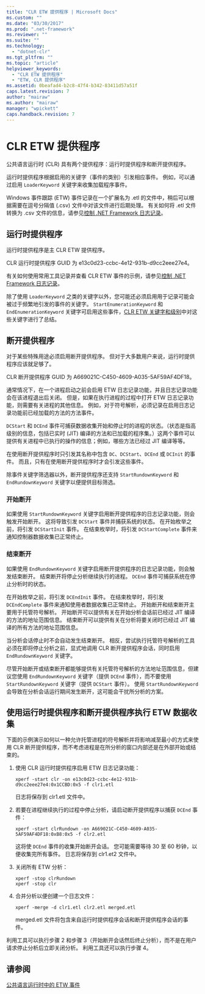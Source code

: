 ```yaml
---
title: "CLR ETW 提供程序 | Microsoft Docs"
ms.custom: ""
ms.date: "03/30/2017"
ms.prod: ".net-framework"
ms.reviewer: ""
ms.suite: ""
ms.technology: 
  - "dotnet-clr"
ms.tgt_pltfrm: ""
ms.topic: "article"
helpviewer_keywords: 
  - "CLR ETW 提供程序"
  - "ETW, CLR 提供程序"
ms.assetid: 0beafad4-b2c8-47f4-b342-83411d57a51f
caps.latest.revision: 7
author: "mairaw"
ms.author: "mairaw"
manager: "wpickett"
caps.handback.revision: 7
---
```

# CLR ETW 提供程序
公共语言运行时 \(CLR\) 具有两个提供程序：运行时提供程序和断开提供程序。  
  
 运行时提供程序根据启用的关键字（事件的类别）引发相应事件。  例如，可以通过启用 `LoaderKeyword` 关键字来收集加载程序事件。  
  
 Windows 事件跟踪 \(ETW\) 事件记录在一个扩展名为 .etl 的文件中，稍后可以根据需要在逗号分隔值 \(.csv\) 文件中对该文件进行后期处理。  有关如何将 .etl 文件转换为 .csv 文件的信息，请参见[控制 .NET Framework 日志记录](../../../docs/framework/performance/controlling-logging.md)。  
  
## 运行时提供程序  
 运行时提供程序是主 CLR ETW 提供程序。  
  
 CLR 运行时提供程序 GUID 为 e13c0d23\-ccbc\-4e12\-931b\-d9cc2eee27e4。  
  
 有关如何使用常用工具记录并查看 CLR ETW 事件的示例，请参见[控制 .NET Framework 日志记录](../../../docs/framework/performance/controlling-logging.md)。  
  
 除了使用 `LoaderKeyword` 之类的关键字以外，您可能还必须启用用于记录可能会被过于频繁地引发的事件的关键字。  `StartEnumerationKeyword` 和 `EndEnumerationKeyword` 关键字可启用这些事件，[CLR ETW 关键字和级别](../../../docs/framework/performance/clr-etw-keywords-and-levels.md)中对这些关键字进行了总结。  
  
## 断开提供程序  
 对于某些特殊用途必须启用断开提供程序。  但对于大多数用户来说，运行时提供程序应该就足够了。  
  
 CLR 断开提供程序 GUID 为 A669021C\-C450\-4609\-A035\-5AF59AF4DF18。  
  
 通常情况下，在一个进程启动之前会启用 ETW 日志记录功能，并且日志记录功能会在该进程退出后关闭。  但是，如果在执行进程的过程中打开 ETW 日志记录功能，则需要有关进程的其他信息。  例如，对于符号解析，必须记录在启用日志记录功能前已经加载的方法的方法事件。  
  
 `DCStart` 和 `DCEnd` 事件可捕获数据收集开始和停止时的进程的状态。（状态是指高级别的信息，包括已实时 \(JIT\) 编译的方法和已加载的程序集。）这两个事件可以提供有关进程中已执行的操作的信息；例如，哪些方法已经过 JIT 编译等等。  
  
 在使用断开提供程序时只引发其名称中包含 `DC`、`DCStart`、`DCEnd` 或 `DCInit` 的事件。  而且，只有在使用断开提供程序时才会引发这些事件。  
  
 除事件关键字筛选器以外，断开提供程序还支持 `StartRundownKeyword` 和 `EndRundownKeyword` 关键字以便提供目标筛选。  
  
### 开始断开  
 如果使用 `StartRundownKeyword` 关键字启用断开提供程序的日志记录功能，则会触发开始断开。  这将导致引发 `DCStart` 事件并捕获系统的状态。  在开始枚举之前，将引发 `DCStartInit` 事件。  在结束枚举时，将引发 `DCStartComplete` 事件来通知控制器数据收集已正常终止。  
  
### 结束断开  
 如果使用 `EndRundownKeyword` 关键字启用断开提供程序的日志记录功能，则会触发结束断开。  结束断开将停止分析继续执行的进程。  `DCEnd` 事件可捕获系统在停止分析时的状态。  
  
 在开始枚举之前，将引发 `DCEndInit` 事件。  在结束枚举时，将引发 `DCEndComplete` 事件来通知使用者数据收集已正常终止。  开始断开和结束断开主要用于托管符号解析。  开始断开可以提供有关在开始分析会话前已经过 JIT 编译的方法的地址范围信息。  结束断开可以提供有关在分析将要关闭时已经过 JIT 编译的所有方法的地址范围信息。  
  
 当分析会话停止时不会自动发生结束断开。  相反，尝试执行托管符号解析的工具必须在即将停止分析之前，显式地调用 CLR 断开提供程序会话，同时启用 `EndRundownKeyword` 关键字。  
  
 尽管开始断开或结束断开都能够提供有关托管符号解析的方法地址范围信息，但建议您使用 `EndRundownKeyword` 关键字（提供 `DCEnd` 事件），而不要使用 `StartRundownKeyword` 关键字（提供 `DCStart` 事件）。  使用 `StartRundownKeyword` 会导致在分析会话运行期间发生断开，这可能会干扰所分析的方案。  
  
## 使用运行时提供程序和断开提供程序执行 ETW 数据收集  
 下面的示例演示如何以一种允许托管进程的符号解析并将影响减至最小的方式来使用 CLR 断开提供程序，而不考虑进程是在所分析的窗口内部还是在外部开始或结束的。  
  
1.  使用 CLR 运行时提供程序启用 ETW 日志记录功能：  
  
    ```  
    xperf -start clr -on e13c0d23-ccbc-4e12-931b-d9cc2eee27e4:0x1CCBD:0x5 -f clr1.etl      
    ```  
  
     日志将保存到 clr1.etl 文件中。  
  
2.  若要在进程继续执行的过程中停止分析，请启动断开提供程序以捕获 `DCEnd` 事件：  
  
    ```  
    xperf -start clrRundown -on A669021C-C450-4609-A035-5AF59AF4DF18:0xB8:0x5 -f clr2.etl      
    ```  
  
     这将使 `DCEnd` 事件的收集开始断开会话。  您可能需要等待 30 至 60 秒钟，以便收集完所有事件。  日志将保存到 clr1.et2 文件中。  
  
3.  关闭所有 ETW 分析：  
  
    ```  
    xperf -stop clrRundown   
    xperf -stop clr  
    ```  
  
4.  合并分析以便创建一个日志文件：  
  
    ```  
    xperf -merge -d clr1.etl clr2.etl merged.etl  
    ```  
  
     merged.etl 文件将包含来自运行时提供程序会话和断开提供程序会话的事件。  
  
 利用工具可以执行步骤 2 和步骤 3（开始断开会话然后终止分析），而不是在用户请求停止分析后立即关闭分析。  利用工具还可以执行步骤 4。  
  
## 请参阅  
 [公共语言运行时中的 ETW 事件](../../../docs/framework/performance/etw-events-in-the-common-language-runtime.md)